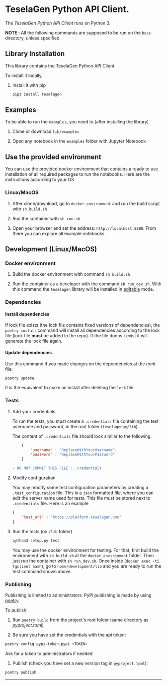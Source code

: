 # TeselaGen Python API Client.

The _TeselaGen Python API Client_ runs on Python 3.

**NOTE :** All the following commands are supposed to be run on the `base` directory, unless specified.

## Library Installation
This library contains the TeselaGen Python API Client.

To install it locally,

1. Install it with pip

    ```bash
    pip3 install teselagen
    ```

## Examples

To be able to run the `examples`, you need to (after installing the library)

1. Clone or download `lib/examples`

1. Open any notebook in the `examples` folder with Jupyter Notebook

## Use the provided environment

You can use the provided docker environment that contains a ready to use installation of all required packages to run the notebooks. Here are the instructions according to your OS

### Linux/MacOS

1. After clone/download, go to `docker_environment` and run the build script with `sh build.sh`

1. Run the container with `sh run.sh`

1. Open your browser and set the address: `http://localhost:8888`. From there you can explore all example notebooks

## Development (Linux/MacOS)

### Docker environment

1. Build the docker environment with command `sh build.sh`

2. Run the container as a developer with the command `sh run_dev.sh`. With this command the `teselagen` library will be installed in [editable](https://pip.pypa.io/en/stable/reference/pip_install/#editable-installs) mode.

### Dependencies

#### Install dependencies

If lock file exists (the lock file contains fixed versions of dependencies), the `poetry install` command will install all dependencies according to the lock file (lock file **must** be added to the repo). If the file doens't exist it will generate the lock file again.

#### Update dependencies

Use this command if you made changes on the dependencies at the *toml* file:
```bash
poetry update
```

It is the equivalent to make an install after deleting the `lock` file.

### Tests

1. Add your credentials

    To run the tests, you must create a `.credentials` file containing the test username and password, in the root folder (`teselagenpy/lib`).

    The content of `.credentials` file should look similar to the following:

    ```JSON
        {
            "username" : "ReplaceWithYourUsername",
            "password" : "ReplaceWithYourPassword"
        }
    ````

    ```diff
    - DO NOT COMMIT THIS FILE : .credentials
    ```

1. Modify configuration

    You may modify some test configuration parameters by creating a `.test_configuration` file. This is a `json` formatted file, where you can edit the server name used for tests. This file must be stored next to `.credentials` file. Here is an example

    ```JSON
    {
	    "host_url" : "https://platform.teselagen.com"
    }
    ```

1. Run the tests (on `/lib` folder)

    ```bash
    python3 setup.py test
    ```

    You may use the docker environment for testing. For that, first build the environment with `sh build.sh` at the `docker_environment` folder. Then just run the container with `sh run_dev.sh`. Once inside (`docker exec -ti tgclient bash`), go to `home/development/lib` and you are ready to run the test command shown above.

### Publishing

Publishing is limited to administrators. PyPi publishing is made by using [poetry](https://python-poetry.org/docs/).

To publish:

1. Run `poetry build` from the project's root folder (same directory as *pyproject.toml*)

1. Be sure you have set the credentials with the api token:

```bash
poetry config pypi-token.pypi <TOKEN>
```

Ask for a token to administrators if needed

1. Publish (check you have set a new version tag in `pyproject.toml`):

```bash
poetry publish
```

---

<!--

python3 -m docformatter --recursive --wrap-summaries 119 --wrap-descriptions 119 --in-place .

python3 -m isort --jobs=8 --color .

python3 -m yapf --in-place --recursive --parallel .

python3 -m autoflake --verbose --remove-all-unused-imports --ignore-init-module-imports --recursive --in-place .

-->
